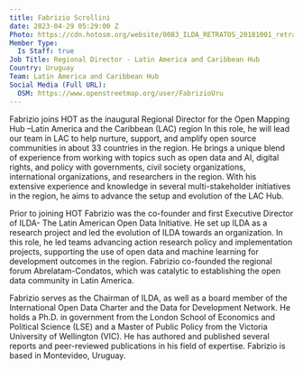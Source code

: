 ```yaml
---
title: Fabrizio Scrollini
date: 2023-04-29 05:29:00 Z
Photo: https://cdn.hotosm.org/website/0083_ILDA_RETRATOS_20181001_retratos-42.jpg
Member Type:
  Is Staff: true
Job Title: Regional Director - Latin America and Caribbean Hub
Country: Uruguay
Team: Latin America and Caribbean Hub
Social Media (Full URL):
  OSM: https://www.openstreetmap.org/user/FabrizioUru
---
```


Fabrizio joins HOT as the inaugural Regional Director for the Open Mapping Hub –Latin America and the Caribbean (LAC) region In this role, he will lead our team in LAC to help nurture, support, and amplify open source communities in about 33 countries in the region. He brings a unique blend of experience from working with topics such as open data and AI, digital rights, and policy with governments, civil society organizations, international organizations, and researchers in the region. With his extensive experience and knowledge in several multi-stakeholder initiatives in the region, he aims to advance the setup and evolution of the LAC Hub.

Prior to joining HOT Fabrizio was the co-founder and first Executive Director of ILDA- The Latin American Open Data Initiative. He set up ILDA as a research project and led the evolution of ILDA towards an organization. In this role, he led teams advancing action research policy and implementation projects, supporting the use of open data and machine learning for development outcomes in the region. Fabrizio co-founded the regional forum Abrelatam-Condatos, which was catalytic to establishing the open data community in Latin America.

Fabrizio serves as the Chairman of ILDA, as well as a board member of the International Open Data Charter and the Data for Development Network. He holds a Ph.D. in government from the London School of Economics and Political Science (LSE) and a Master of Public Policy from the Victoria University of Wellington (VIC). He has authored and published several reports and peer-reviewed publications in his field of expertise. Fabrizio is based in Montevideo, Uruguay.
